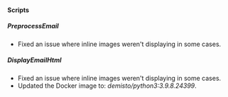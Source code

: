 
#### Scripts
##### PreprocessEmail
- Fixed an issue where inline images weren't displaying in some cases.

##### DisplayEmailHtml
- Fixed an issue where inline images weren't displaying in some cases.
- Updated the Docker image to: *demisto/python3:3.9.8.24399*.